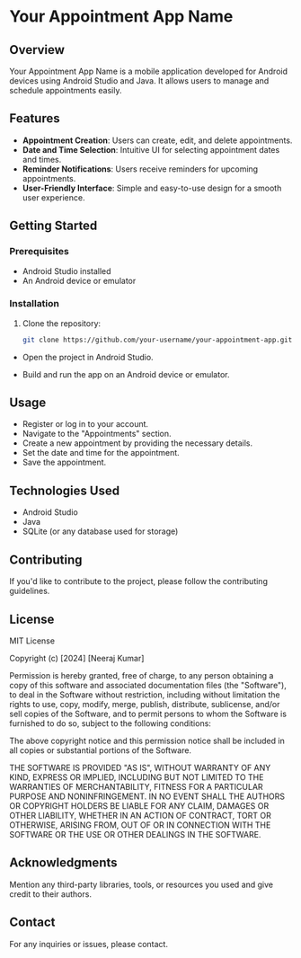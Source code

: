 # Your Appointment App Name

## Overview

Your Appointment App Name is a mobile application developed for Android devices using Android Studio and Java. It allows users to manage and schedule appointments easily.

## Features


- **Appointment Creation**: Users can create, edit, and delete appointments.
- **Date and Time Selection**: Intuitive UI for selecting appointment dates and times.
- **Reminder Notifications**: Users receive reminders for upcoming appointments.
- **User-Friendly Interface**: Simple and easy-to-use design for a smooth user experience.

## Getting Started

### Prerequisites

- Android Studio installed
- An Android device or emulator

### Installation

1. Clone the repository:
   ```bash
   git clone https://github.com/your-username/your-appointment-app.git
   
   ```
- Open the project in Android Studio.

- Build and run the app on an Android device or emulator.


## Usage
- Register or log in to your account.
- Navigate to the "Appointments" section.
- Create a new appointment by providing the necessary details.
- Set the date and time for the appointment.
- Save the appointment.
## Technologies Used
- Android Studio
- Java
- SQLite (or any database used for storage)
## Contributing
If you'd like to contribute to the project, please follow the contributing guidelines.

## License
MIT License

Copyright (c) [2024] [Neeraj Kumar]

Permission is hereby granted, free of charge, to any person obtaining a copy of this software and associated documentation files (the "Software"), to deal in the Software without restriction, including without limitation the rights to use, copy, modify, merge, publish, distribute, sublicense, and/or sell copies of the Software, and to permit persons to whom the Software is furnished to do so, subject to the following conditions:

The above copyright notice and this permission notice shall be included in all copies or substantial portions of the Software.

THE SOFTWARE IS PROVIDED "AS IS", WITHOUT WARRANTY OF ANY KIND, EXPRESS OR IMPLIED, INCLUDING BUT NOT LIMITED TO THE WARRANTIES OF MERCHANTABILITY, FITNESS FOR A PARTICULAR PURPOSE AND NONINFRINGEMENT. IN NO EVENT SHALL THE AUTHORS OR COPYRIGHT HOLDERS BE LIABLE FOR ANY CLAIM, DAMAGES OR OTHER LIABILITY, WHETHER IN AN ACTION OF CONTRACT, TORT OR OTHERWISE, ARISING FROM, OUT OF OR IN CONNECTION WITH THE SOFTWARE OR THE USE OR OTHER DEALINGS IN THE SOFTWARE.

## Acknowledgments
Mention any third-party libraries, tools, or resources you used and give credit to their authors.
## Contact
For any inquiries or issues, please contact.
